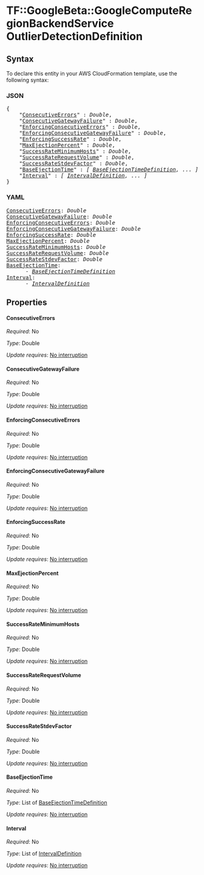 # TF::GoogleBeta::GoogleComputeRegionBackendService OutlierDetectionDefinition

## Syntax

To declare this entity in your AWS CloudFormation template, use the following syntax:

### JSON

<pre>
{
    "<a href="#consecutiveerrors" title="ConsecutiveErrors">ConsecutiveErrors</a>" : <i>Double</i>,
    "<a href="#consecutivegatewayfailure" title="ConsecutiveGatewayFailure">ConsecutiveGatewayFailure</a>" : <i>Double</i>,
    "<a href="#enforcingconsecutiveerrors" title="EnforcingConsecutiveErrors">EnforcingConsecutiveErrors</a>" : <i>Double</i>,
    "<a href="#enforcingconsecutivegatewayfailure" title="EnforcingConsecutiveGatewayFailure">EnforcingConsecutiveGatewayFailure</a>" : <i>Double</i>,
    "<a href="#enforcingsuccessrate" title="EnforcingSuccessRate">EnforcingSuccessRate</a>" : <i>Double</i>,
    "<a href="#maxejectionpercent" title="MaxEjectionPercent">MaxEjectionPercent</a>" : <i>Double</i>,
    "<a href="#successrateminimumhosts" title="SuccessRateMinimumHosts">SuccessRateMinimumHosts</a>" : <i>Double</i>,
    "<a href="#successraterequestvolume" title="SuccessRateRequestVolume">SuccessRateRequestVolume</a>" : <i>Double</i>,
    "<a href="#successratestdevfactor" title="SuccessRateStdevFactor">SuccessRateStdevFactor</a>" : <i>Double</i>,
    "<a href="#baseejectiontime" title="BaseEjectionTime">BaseEjectionTime</a>" : <i>[ <a href="baseejectiontimedefinition.md">BaseEjectionTimeDefinition</a>, ... ]</i>,
    "<a href="#interval" title="Interval">Interval</a>" : <i>[ <a href="intervaldefinition.md">IntervalDefinition</a>, ... ]</i>
}
</pre>

### YAML

<pre>
<a href="#consecutiveerrors" title="ConsecutiveErrors">ConsecutiveErrors</a>: <i>Double</i>
<a href="#consecutivegatewayfailure" title="ConsecutiveGatewayFailure">ConsecutiveGatewayFailure</a>: <i>Double</i>
<a href="#enforcingconsecutiveerrors" title="EnforcingConsecutiveErrors">EnforcingConsecutiveErrors</a>: <i>Double</i>
<a href="#enforcingconsecutivegatewayfailure" title="EnforcingConsecutiveGatewayFailure">EnforcingConsecutiveGatewayFailure</a>: <i>Double</i>
<a href="#enforcingsuccessrate" title="EnforcingSuccessRate">EnforcingSuccessRate</a>: <i>Double</i>
<a href="#maxejectionpercent" title="MaxEjectionPercent">MaxEjectionPercent</a>: <i>Double</i>
<a href="#successrateminimumhosts" title="SuccessRateMinimumHosts">SuccessRateMinimumHosts</a>: <i>Double</i>
<a href="#successraterequestvolume" title="SuccessRateRequestVolume">SuccessRateRequestVolume</a>: <i>Double</i>
<a href="#successratestdevfactor" title="SuccessRateStdevFactor">SuccessRateStdevFactor</a>: <i>Double</i>
<a href="#baseejectiontime" title="BaseEjectionTime">BaseEjectionTime</a>: <i>
      - <a href="baseejectiontimedefinition.md">BaseEjectionTimeDefinition</a></i>
<a href="#interval" title="Interval">Interval</a>: <i>
      - <a href="intervaldefinition.md">IntervalDefinition</a></i>
</pre>

## Properties

#### ConsecutiveErrors

_Required_: No

_Type_: Double

_Update requires_: [No interruption](https://docs.aws.amazon.com/AWSCloudFormation/latest/UserGuide/using-cfn-updating-stacks-update-behaviors.html#update-no-interrupt)

#### ConsecutiveGatewayFailure

_Required_: No

_Type_: Double

_Update requires_: [No interruption](https://docs.aws.amazon.com/AWSCloudFormation/latest/UserGuide/using-cfn-updating-stacks-update-behaviors.html#update-no-interrupt)

#### EnforcingConsecutiveErrors

_Required_: No

_Type_: Double

_Update requires_: [No interruption](https://docs.aws.amazon.com/AWSCloudFormation/latest/UserGuide/using-cfn-updating-stacks-update-behaviors.html#update-no-interrupt)

#### EnforcingConsecutiveGatewayFailure

_Required_: No

_Type_: Double

_Update requires_: [No interruption](https://docs.aws.amazon.com/AWSCloudFormation/latest/UserGuide/using-cfn-updating-stacks-update-behaviors.html#update-no-interrupt)

#### EnforcingSuccessRate

_Required_: No

_Type_: Double

_Update requires_: [No interruption](https://docs.aws.amazon.com/AWSCloudFormation/latest/UserGuide/using-cfn-updating-stacks-update-behaviors.html#update-no-interrupt)

#### MaxEjectionPercent

_Required_: No

_Type_: Double

_Update requires_: [No interruption](https://docs.aws.amazon.com/AWSCloudFormation/latest/UserGuide/using-cfn-updating-stacks-update-behaviors.html#update-no-interrupt)

#### SuccessRateMinimumHosts

_Required_: No

_Type_: Double

_Update requires_: [No interruption](https://docs.aws.amazon.com/AWSCloudFormation/latest/UserGuide/using-cfn-updating-stacks-update-behaviors.html#update-no-interrupt)

#### SuccessRateRequestVolume

_Required_: No

_Type_: Double

_Update requires_: [No interruption](https://docs.aws.amazon.com/AWSCloudFormation/latest/UserGuide/using-cfn-updating-stacks-update-behaviors.html#update-no-interrupt)

#### SuccessRateStdevFactor

_Required_: No

_Type_: Double

_Update requires_: [No interruption](https://docs.aws.amazon.com/AWSCloudFormation/latest/UserGuide/using-cfn-updating-stacks-update-behaviors.html#update-no-interrupt)

#### BaseEjectionTime

_Required_: No

_Type_: List of <a href="baseejectiontimedefinition.md">BaseEjectionTimeDefinition</a>

_Update requires_: [No interruption](https://docs.aws.amazon.com/AWSCloudFormation/latest/UserGuide/using-cfn-updating-stacks-update-behaviors.html#update-no-interrupt)

#### Interval

_Required_: No

_Type_: List of <a href="intervaldefinition.md">IntervalDefinition</a>

_Update requires_: [No interruption](https://docs.aws.amazon.com/AWSCloudFormation/latest/UserGuide/using-cfn-updating-stacks-update-behaviors.html#update-no-interrupt)

